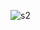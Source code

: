 
![s2](https://user-images.githubusercontent.com/61629843/147369309-45661031-db25-4dab-b7d0-c0bf89b609b7.PNG)
